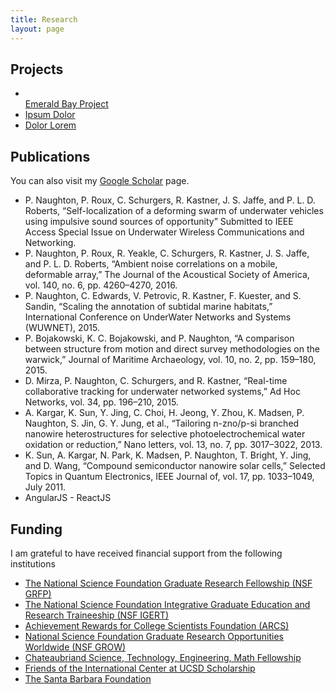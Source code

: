 ```yaml
---
title: Research
layout: page
---
```


<h2>Projects</h2>

<ul>
       <li></li>
    <a href='http://www.amari-archaeology.org/index.php/research/emerald-bay-project/'>
      Emerald Bay Project</a>
       <li><a href="https://github.com/">Ipsum Dolor</a></li>
       <li><a href="https://github.com/">Dolor Lorem</a></li>
</ul>

<h2>Publications</h2>
You can also visit my  <a href="https://scholar.google.com/citations?user=U33dfecAAAAJ&hl=en&oi=ao">Google Scholar</a> page.

<ul class="skill-list">
       <li>P. Naughton, P. Roux, C. Schurgers, R. Kastner, J. S. Jaffe, and P. L. D. Roberts, “Self-localization of a deforming swarm of underwater vehicles using impulsive sound sources of opportunity” Submitted to IEEE Access Special Issue on Underwater Wireless Communications and Networking.</li>
       <li>P. Naughton, P. Roux, R. Yeakle, C. Schurgers, R. Kastner, J. S. Jaffe, and P. L. D. Roberts, “Ambient noise correlations on a mobile, deformable array,” The Journal of the Acoustical Society of America, vol. 140, no. 6, pp. 4260–4270, 2016.</li>
       <li>P. Naughton, C. Edwards, V. Petrovic, R. Kastner, F. Kuester, and S. Sandin, “Scaling the annotation of subtidal marine habitats,” International Conference on UnderWater Networks and Systems (WUWNET), 2015.</li>
       <li>P. Bojakowski, K. C. Bojakowski, and P. Naughton, “A comparison between structure from motion and direct survey methodologies on the warwick,” Journal of Maritime Archaeology, vol. 10, no. 2, pp. 159–180, 2015.</li>
       <li>D. Mirza, P. Naughton, C. Schurgers, and R. Kastner, “Real-time collaborative tracking for underwater networked systems,” Ad Hoc Networks, vol. 34, pp. 196–210, 2015.</li>
       <li>A. Kargar, K. Sun, Y. Jing, C. Choi, H. Jeong, Y. Zhou, K. Madsen, P. Naughton, S. Jin, G. Y. Jung, et al., “Tailoring n-zno/p-si branched nanowire heterostructures for selective photoelectrochemical water oxidation or reduction,” Nano letters, vol. 13, no. 7, pp. 3017–3022, 2013.</li>
       <li>K. Sun, A. Kargar, N. Park, K. Madsen, P. Naughton, T. Bright, Y. Jing, and D. Wang, “Compound semiconductor nanowire solar cells,” Selected Topics in Quantum Electronics, IEEE Journal of, vol. 17, pp. 1033–1049, July 2011.</li>
       <li>AngularJS - ReactJS</li>
</ul>


<h2>Funding</h2>
I am grateful to have received financial support from the following institutions
<ul>
    <li><a href="https://www.nsfgrfp.org/">The National Science Foundation Graduate Research Fellowship (NSF GRFP)</a></li>
    <li><a href="http://www.igert.org/">The National Science Foundation Integrative Graduate Education and Research Traineeship (NSF IGERT)</a></li>
    <li><a href="https://www.arcsfoundation.org/">Achievement Rewards for College Scientists Foundation (ARCS)</a></li>
    <li><a href="http://www.nsf.gov/funding/pgm_summ.jsp?pims_id=504876">National Science Foundation Graduate Research Opportunities Worldwide (NSF GROW)</a></li>
    <li><a href="http://www.france-science.org/-The-Chateaubriand-Fellowship-.html">Chateaubriand Science, Technology, Engineering, Math Fellowship</a></li>
    <li><a href="http://icenter.ucsd.edu/friends/what-we-do/scholarships.html">Friends of the International Center at UCSD Scholarship</a></li>
    <li><a href="http://www.sbscholarship.org/apply-for-a-scholarship/">The Santa Barbara Foundation</a></li>
</ul>
